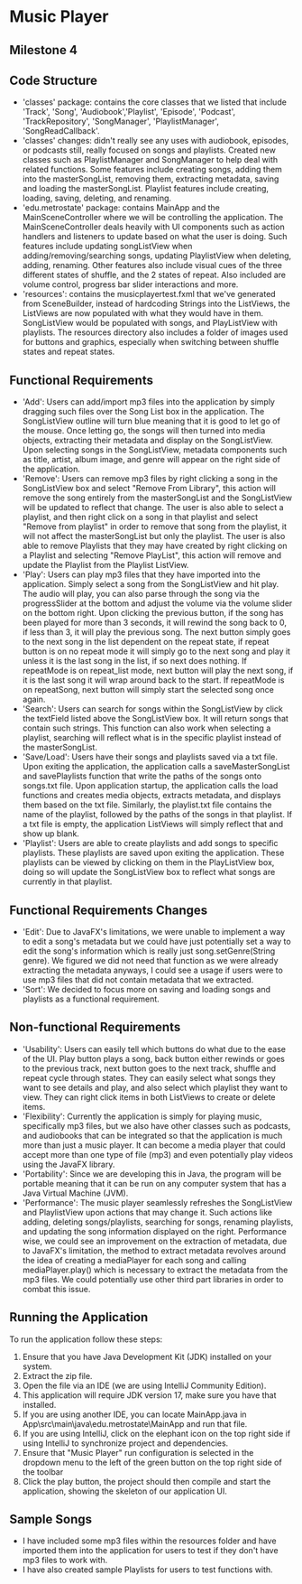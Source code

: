 # Music Player
## Milestone 4
## Code Structure
- 'classes' package: contains the core classes that we listed that include 'Track', 'Song', 'Audiobook','Playlist', 'Episode', 'Podcast', 'TrackRepository', 'SongManager', 'PlaylistManager', 'SongReadCallback'.
- 'classes' changes: didn't really see any uses with audiobook, episodes, or podcasts still, really focused on songs and playlists. Created new classes such as PlaylistManager and SongManager to help deal with related functions. Some features include creating songs, adding them into the masterSongList, removing them, extracting metadata, saving and loading the masterSongList. Playlist features include creating, loading, saving, deleting, and renaming.
- 'edu.metrostate' package: contains MainApp and the MainSceneController where we will be controlling the application. The MainSceneController deals heavily with UI components such as action handlers and listeners to update based on what the user is doing. Such features include updating songListView when adding/removing/searching songs, updating PlaylistView when deleting, adding, renaming. Other features also include visual cues of the three different states of shuffle, and the 2 states of repeat. Also included are volume control, progress bar slider interactions and more.
- 'resources': contains the musicplayertest.fxml that we've generated from SceneBuilder, instead of hardcoding Strings into the ListViews, the ListViews are now populated with what they would have in them. SongListView would be populated with songs, and PlayListView with playlists. The resources directory also includes a folder of images used for buttons and graphics, especially when switching between shuffle states and repeat states.

## Functional Requirements
- 'Add': Users can add/import mp3 files into the application by simply dragging such files over the Song List box in the application. The SongListView outline will turn blue meaning that it is good to let go of the mouse. Once letting go, the songs will then turned into media objects, extracting their metadata and display on the SongListView. Upon selecting songs in the SongListView, metadata components such as title, artist, album image, and genre will appear on the right side of the application.
- 'Remove': Users can remove mp3 files by right clicking a song in the SongListView box and select "Remove From Library", this action will remove the song entirely from the masterSongList and the SongListView will be updated to reflect that change. The user is also able to select a playlist, and then right click on a song in that playlist and select "Remove from playlist" in order to remove that song from the playlist, it will not affect the masterSongList but only the playlist. The user is also able to remove Playlists that they may have created by right clicking on a Playlist and selecting "Remove PlayList", this action will remove and update the Playlist from the Playlist ListView.
- 'Play': Users can play mp3 files that they have imported into the application. Simply select a song from the SongListView and hit play. The audio will play, you can also parse through the song via the progressSlider at the bottom and adjust the volume via the volume slider on the bottom right. Upon clicking the previous button, if the song has been played for more than 3 seconds, it will rewind the song back to 0, if less than 3, it will play the previous song. The next button simply goes to the next song in the list dependent on the repeat state, if repeat button is on no repeat mode it will simply go to the next song and play it unless it is the last song in the list, if so next does nothing. If repeatMode is on repeat_list mode, next button will play the next song, if it is the last song it will wrap around back to the start. If repeatMode is on repeatSong, next button will simply start the selected song once again.
- 'Search': Users can search for songs within the SongListView by click the textField listed above the SongListView box. It will return songs that contain such strings. This function can also work when selecting a playlist, searching will reflect what is in the specific playlist instead of the masterSongList.
- 'Save/Load': Users have their songs and playlists saved via a txt file. Upon exiting the application, the application calls a saveMasterSongList and savePlaylists function that write the paths of the songs onto songs.txt file. Upon application startup, the application calls the load functions and creates media objects, extracts metadata, and displays them based on the txt file. Similarly, the playlist.txt file contains the name of the playlist, followed by the paths of the songs in that playlist. If a txt file is empty, the application ListViews will simply reflect that and show up blank.
- 'Playlist': Users are able to create playlists and add songs to specific playlists. These playlists are saved upon exiting the application. These playlists can be viewed by clicking on them in the PlayListView box, doing so will update the SongListView box to reflect what songs are currently in that playlist.

## Functional Requirements Changes
- 'Edit': Due to JavaFX's limitations, we were unable to implement a way to edit a song's metadata but we could have just potentially set a way to edit the song's information which is really just song.setGenre(String genre). We figured we did not need that function as we were already extracting the metadata anyways, I could see a usage if users were to use mp3 files that did not contain metadata that we extracted.
- 'Sort': We decided to focus more on saving and loading songs and playlists as a functional requirement.

## Non-functional Requirements
- 'Usability': Users can easily tell which buttons do what due to the ease of the UI. Play button plays a song, back button either rewinds or goes to the previous track, next button goes to the next track, shuffle and repeat cycle through states. They can easily select what songs they want to see details and play, and also select which playlist they want to view. They can right click items in both ListViews to create or delete items.
- 'Flexibility': Currently the application is simply for playing music, specifically mp3 files, but we also have other classes such as podcasts, and audiobooks that can be integrated so that the application is much more than just a music player. It can become a media player that could accept more than one type of file (mp3) and even potentially play videos using the JavaFX library.
- 'Portability': Since we are developing this in Java, the program will be portable meaning that it can be run on any computer system that has a Java Virtual Machine (JVM).
- 'Performance': The music player seamlessly refreshes the SongListView and PlaylistView upon actions that may change it. Such actions like adding, deleting songs/playlists, searching for songs, renaming playlists, and updating the song information displayed on the right. Performance wise, we could see an improvement on the extraction of metadata, due to JavaFX's limitation, the method to extract metadata revolves around the idea of creating a mediaPlayer for each song and calling mediaPlayer.play() which is necessary to extract the metadata from the mp3 files. We could potentially use other third part libraries in order to combat this issue.
## Running the Application
To run the application follow these steps:

1. Ensure that you have Java Development Kit (JDK) installed on your system.
2. Extract the zip file.
3. Open the file via an IDE (we are using IntelliJ Community Edition).
4. This application will require JDK version 17, make sure you have that installed.
5. If you are using another IDE, you can locate MainApp.java in App\src\main\java\edu.metrostate\MainApp and run that file.
6. If you are using IntelliJ, click on the elephant icon on the top right side if using IntelliJ to synchronize project and dependencies.
7. Ensure that "Music Player" run configuration is selected in the dropdown menu to the left of the green button on the top right side of the toolbar
8. Click the play button, the project should then compile and start the application, showing the skeleton of our application UI.

## Sample Songs
- I have included some mp3 files within the resources folder and have imported them into the application for users to test if they don't have mp3 files to work with.
- I have also created sample Playlists for users to test functions with.